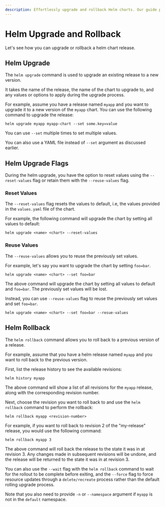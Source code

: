 ```yaml
---
description: Effortlessly upgrade and rollback Helm charts. Our guide provides easy steps for a smooth Kubernetes experience.
---
```


# Helm Upgrade and Rollback

Let's see how you can upgrade or rollback a helm chart release.


## Helm Upgrade

The `helm upgrade` command is used to upgrade an existing release to a new version.

It takes the name of the release, the name of the chart to upgrade to, and any values or options to apply during the upgrade process.

For example, assume you have a release named `myapp` and you want to upgrade it to a new version of the `myapp` chart. You can use the following command to upgrade the release:

```
helm upgrade myapp myapp-chart --set some.key=value
```

You can use `--set` multiple times to set multiple values.

You can also use a YAML file instead of `--set` argument as discussed earlier.



## Helm Upgrade Flags

During the helm upgrade, you have the option to reset values using the `--reset-values` flag or retain them with the `--reuse-values` flag.

### Reset Values

The `--reset-values` flag resets the values to default, i.e, the values provided in the `values.yaml` file of the chart.

For example, the following command will upgrade the chart by setting all values to default:

```
helm upgrade <name> <chart> --reset-values
```

### Reuse Values

The `--reuse-values` allows you to reuse the previously set values.

For example, let's say you want to upgrade the chart by setting `foo=bar`.

```
helm upgrade <name> <chart> --set foo=bar
```

The above command will upgrade the chart by setting all values to default and `foo=bar`. The previously set values will be lost.

Instead, you can use `--reuse-values` flag to reuse the previously set values and set `foo=bar`.

```
helm upgrade <name> <chart> --set foo=bar --resue-values
```


## Helm Rollback

The `helm rollback` command allows you to roll back to a previous version of a release.

For example, assume that you have a helm release named `myapp` and you want to roll back to the previous version.

First, list the release history to see the available revisions:

```
helm history myapp
```

The above command will show a list of all revisions for the `myapp` release, along with the corresponding revision number.

Next, choose the revision you want to roll back to and use the `helm rollback` command to perform the rollback:

```
helm rollback myapp <revision-number>
```

For example, if you want to roll back to revision 2 of the "my-release" release, you would use the following command:

```
helm rollback myapp 3
```

The above command will roll back the release to the state it was in at revision 3. Any changes made in subsequent revisions will be undone, and the release will be returned to the state it was in at revision 3.

You can also use the `--wait` flag with the `helm rollback` command to wait for the rollout to be complete before exiting, and the `--force` flag to force resource updates through a `delete/recreate` process rather than the default rolling upgrade process.

Note that you also need to provide `-n` or `--namespace` argument if `myapp` is not in the `default` namespace.